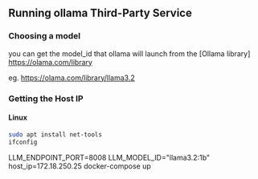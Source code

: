 ## Running ollama Third-Party Service

### Choosing a model 
you can get the model_id that ollama will launch from the [Ollama library]
https://olama.com/library

eg. https://olama.com/library/llama3.2

### Getting the Host IP

#### Linux
```sh
sudo apt install net-tools
ifconfig
```

LLM_ENDPOINT_PORT=8008 LLM_MODEL_ID="llama3.2:1b"
host_ip=172.18.250.25 docker-compose up